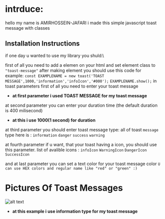 # intrduce:
hello my name is AMIRHOSSEIN-JAFARI
i made this simple javascript toast message with classes

## Installation Instructions


if one day u wanted to use my library you shuld:\

first of all you need to add a elemen on your html and set element class to 
``"toast-message"``
after making element you should
use this code for example:
```const EXAMPLENAME = new toast('TOAST MESSAGE',1000,'information','infoIcon','#000');```
```EXAMPLENAME.show();```
 in toast parameters first of all you need to enter your toast message
 <br>
 
 - **at first parameter i used TOAST MESSAGE for my toast message**

at second parameter you can enter your duration time (the default duration is 400 milisecond)
 <br>

 - **at this i use 1000(1 second) for duration**


at third parameter you should enter toast message type:
all of toast ```message``` type here is :
```information```
```danger```
```success```
```warning```
 <br>

 at fourth parameter if u want, that your toast having a icon, you should use this parameter.
 list of avalible icons : 
 ```infoIcon```
```WarningIcon```
```DangerIcon```
```SuccessIcon```
 <br>

 and at last parameter you can set a text color for your toast message color
  ```U can use HEX colors and regular name like "red" or "green" :) ```
  <br>

# Pictures Of Toast Messages
![alt text](https://github.com/jafariamirhossein1999/javascript-simple-toast/raw/main/Demo%20pictures/%20(1).png?raw=true)

 - **at this example i use information type for my toast message**
